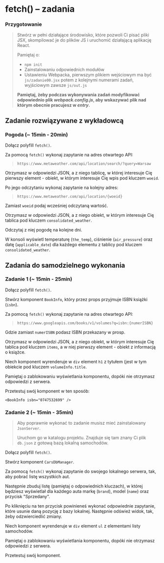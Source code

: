 # fetch() &ndash; zadania

### Przygotowanie

> Stwórz w pełni działające środowisko, które pozwoli Ci pisać pliki JSX, skompilować je do plików JS i uruchomić działającą aplikację React.
> 
> Pamiętaj o:
> - ```npm init```
> - Zainstalowaniu odpowiednich modułów
> - Ustawieniu Webpacka, pierwszym plikiem wejściowym ma być `js/zadanie00.jsx` potem z kolejnymi numerami zadań, wyjściowym zawsze `js/out.js`
>
> **Pamiętaj, żeby podczas wykonywania zadań modyfikować odpowiednio plik _webpack.config.js_, aby wskazywać plik nad którym obecnie pracujesz w _entry_.**

## Zadanie rozwiązywane z wykładowcą

### Pogoda (~ 15min - 20min)

Dołącz polyfill `fetch()`.

Za pomocą `fetch()` wykonaj zapytanie na adres otwartego API:
 > `https://www.metaweather.com/api/location/search/?query=Warsaw`
 
Otrzymasz w odpowiedzi JSON, a z niego tablicę, w której interesuje Cię pierwszy element - obiekt, w którym interesuje Cię wpis pod kluczem `woeid`.

Po jego odczytaniu wykonaj zapytanie na kolejny adres:
 > `https://www.metaweather.com/api/location/{woeid}`
 
Zamiast `woeid` podaj wcześniej odczytaną wartość.

Otrzymasz w odpowiedzi JSON, a z niego obiekt, w którym interesuje Cię tablica pod kluczem `consolidated_weather`.

Odczytaj z niej pogodę na kolejne dni.

W konsoli wyświetl temperaturę (`the_temp`), ciśnienie (`air_pressure`) oraz datę (`applicable_date`) dla każdego elementu z tablicy pod kluczem `consolidated_weather`.

## Zadania do samodzielnego wykonania

### Zadanie 1 (~ 15min - 25min)

Dołącz polyfill `fetch()`.

Stwórz komponent `BookInfo`, który przez props przyjmuje ISBN książki (`isbn`).

Za pomocą `fetch()` wykonaj zapytanie na adres otwartego API:
 > `https://www.googleapis.com/books/v1/volumes?q=isbn:{numerISBN}`
 
Gdzie zamiast `numerISBN` podasz ISBN przekazany w prosp.

Otrzymasz w odpowiedzi JSON, a z niego obiekt, w którym interesuje Cię tablica pod kluczem `items`, a w niej pierwszy element - obiekt z informacją o książce.

Niech komponent wyrenderuje w `div` element `h1` z tytułem (jest w tym obiekcie pod kluczem `volumeInfo.title`.

Pamiętaj o zablokowaniu wyświetlania komponentu, dopóki nie otrzymasz odpowiedzi z serwera.

Przetestuj swój komponent w ten sposób:

```JSX
<BookInfo isbn="0747532699" />
```

### Zadanie 2 (~ 15min - 35min)

> Aby poprawnie wykonać to zadanie musisz mieć zainstalowany `JsonServer`.
> 
> Uruchom go w katalogu projektu. Znajduje się tam znany Ci plik `db.json` z gotową bazą lokalną samochodów.

Dołącz polyfill `fetch()`.

Stwórz komponent `CarsDbManager`.

Za pomocą `fetch()` wykonaj zapytanie do swojego lokalnego serwera, tak, aby pobrać listę wszystkich aut.

Następnie zbuduj listę (pamiętaj o odpowiednich kluczach), w której będziesz wyświetlał dla każdego auta markę (`brand`), model (`name`) oraz przycisk "Sprzedany".

Po kliknięciu na ten przycisk powinieneś wykonać odpowiednie zapytanie, które usunie daną pozycję z bazy lokalnej. Następnie odśwież widok, tak, żeby odzwierciedlić zmiany.

Niech komponent wyrenderuje w `div` element `ul` z elementami listy samochodów.

Pamiętaj o zablokowaniu wyświetlania komponentu, dopóki nie otrzymasz odpowiedzi z serwera.

Przetestuj swój komponent.